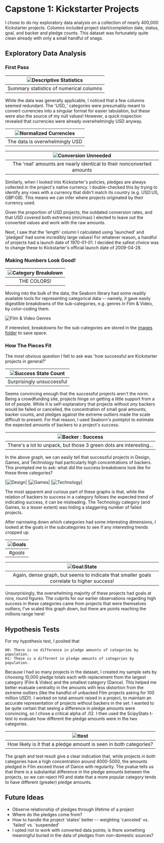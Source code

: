 # Capstone 1: Kickstarter Projects
I chose to do my exploratory data analysis on a collection of nearly 400,000 Kickstarter projects. Columns included project start/completion date, status, goal, and backer and pledge counts. This dataset was fortunately quite clean already with only a small handful of snags. 
    
## Exploratory Data Analysis
### First Pass
|![Descriptive Statistics](images/ks_db_describe.png "Descriptive Statistics")|
|:--:|
|Summary statistics of numerical columns|

While the data was generally applicable, I noticed that a few columns seemed redundant. The 'USD_' categories were presumably meant to convert currencies into a singular format for easier tabulation, but these were also the source of my null values! However, a quick inspection revealed that currencies were already overwhelmingly USD anyway. 

|![Normalized Currencies](images/norm_cur.png "Normalized Currency Distribution")|
|:--:|
|The data is overwhelmingly USD|

|![Conversion Unneeded](images/ks_corr_highlight.png)|
|:--:|
|The 'real' amounts are nearly identical to their nonconverted amounts|
    
Similarly, when I looked into Kickstarter's policies, pledges are always collected in the project's native currency. I double-checked this by trying to identify any rows with a currency that didn't match its country (e.g. USD:US, GBP:GB). This means we can infer where projects originated by their currency used. 

Given the proportion of USD projects, the outdated conversion rates, and that USD covered both extremes (min/max) I elected to leave out the converted values and work with the raw amounts. 

Next, I saw that the 'length' column I calculated using 'launched' and 'pledged' had some incredibly large values! For whatever reason, a handful of projects had a launch date of 1970-01-01. I decided the safest choice was to change these to Kickstarter's official launch date of 2009-04-28.


### Making Numbers Look Good!

|![Category Breakdown](images/subcategories/Category_Hbars.png)|
|:--:|
|THE COLORS!|

Moving into the bulk of the data, the Seaborn library had some readily available tools for representing categorical data -- namely, it gave easily digestible breakdowns of the sub-categories, e.g. genres in Film & Video, by color-coding them. 

![Film & Video Genres](images/subcategories/Film&Video.png "Film & Video category breakdown")

If interested, breakdowns for the sub-categories are stored in the [images folder](images/subcategories) to save space. 

### How The Pieces Fit
The most obvious question I felt to ask was 'how successful are Kickstarter projects in general?'

|![Success State Count](images/state_dist.png)|
|:--:|
|Surprisingly unsuccessful|

Seems convincing enough that the successful projects aren't the norm. Being a crowdfunding site, projects hinge on getting a little support from a lot of people. While it is self-explanatory that projects without *any* backers would be failed or cancelled, the concentration of small goal amounts, backer counts, and pledges against the extreme outliers made the scale difficult to present. For that reason, I used Seaborn's pointplot to estimate the expected amounts of backers to a project's success.

|![Backer : Success](images/Backer_Success.png)|
|:--:|
|There's a lot to unpack, but those 3 green dots are interesting...|

In the above graph, we can easily tell that successful projects in Design, Games, and Technology had particularly high concentrations of backers. This prompted me to ask: what did the success breakdowns look like for these three categories?

|![Design](images/sub_states/Design_subcat_state.png)|
|![Games](images/sub_states/Games_subcat_state.png)|
|![Technology](images/sub_states/Technology_subcat_state.png)|

The most apparent and curious part of these graphs is that, while the relation of backers to success in a category follows the expected trend of indicating success, it can be misleading. The Technology category (and Games, to a lesser extent) was hiding a staggering number of failed projects. 

After narrowing down which categories had some interesting dimensions, I looked at the goals in the subcategories to see if any interesting trends cropped up. 

| ![Goals](images/goal_points.png) |
|:--:|
|*#goals*|

|![Goal:State](images/goal_to_state.png)|
|:--:|
|Again, dense graph, but seems to indicate that smaller goals correlate to higher success!|

Unsurprisingly, the overwhelming majority of these projects had goals at nice, round figures. The culprits for our earlier observations regarding high success in these categories came from projects that were themselves outliers; I've scaled this graph down, but there are points reaching the millions range here!
        
## Hypothesis Tests

For my hypothesis test, I posited that 

    H0: There is no difference in pledge amounts of categories by population.
    H1: These is a different in pledge amounts of categories by population.

Because I had so many projects in the dataset, I created my sample sets by choosing 10,000 pledge totals each with replacement from the largest category (Film & Video) and the smallest category (Dance). This helped me better evaluate centrality in the amounts with less distortion from the extreme outliers (like the handful of unbacked Film projects asking for 100 million USD!). I worked on total amount raised in a project, to maintain an accurate representation of projects without backers in the set.
I wanted to be quite certain that seeing a difference in pledge amounts were convincing, so I chose a critical alpha of .02. I then used the ScipyStats t-test to evaluate how different the pledge amounts were in the two categories.

|![ttest](images/pledge_likelihood.png)|
|:--:|
|How likely is it that a pledge amount is seen in both categories?|

The graph and test result give a clear indication that, while projects in both categories have a high concentration around 4000-5000, the amounts pledged in Film exceed those of Dance with regularity. The pvalue tells us that there is a substantial difference in the pledge amounts between the projects, so we can reject H0 and state that a more popular category tends to have different (greater) pledge amounts.

## Future Ideas
* Observe relationship of pledges through lifetime of a project
* Where do the pledges come from? 
* How to handle the project 'states' better -- weighting 'canceled' vs. 'failed' vs. 'suspended'
* I opted not to work with converted data points; is there something meaningful buried in the data of pledges from non-domestic sources?
